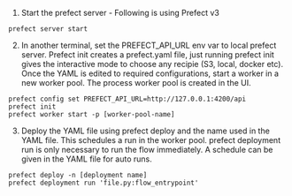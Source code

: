 1. Start the prefect server - Following is using Prefect v3
```console
prefect server start
```

2. In another terminal, set the PREFECT_API_URL env var to local prefect server. Prefect init creates a prefect.yaml file, just running prefect init gives the interactive mode to choose any recipie (S3, local, docker etc). Once the YAML is edited to required configurations, start a worker in a new worker pool. The process worker pool is created in the UI.
```console
prefect config set PREFECT_API_URL=http://127.0.0.1:4200/api
prefect init
prefect worker start -p [worker-pool-name]
```

3. Deploy the YAML file using prefect deploy and the name used in the YAML file. This schedules a run in the worker pool. prefect deployment run is only necessary to run the flow immediately. A schedule can be given in the YAML file for auto runs.
```console
prefect deploy -n [deployment name]
prefect deployment run 'file.py:flow_entrypoint'
```